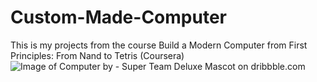 # Custom-Made-Computer
This is my projects from the course Build a Modern Computer from First Principles: From Nand to Tetris (Coursera)
![Image of Computer by - Super Team Deluxe Mascot on dribbble.com](https://cdn.dribbble.com/users/255/screenshots/4988932/artboard_1_copy_3.png)
